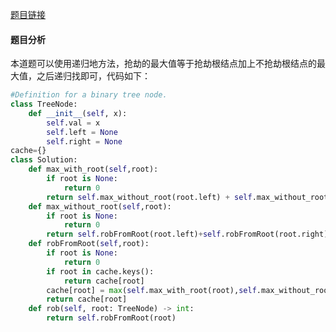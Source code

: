 [题目链接](https://leetcode-cn.com/problems/house-robber-iii/submissions/)
#### 题目分析
本道题可以使用递归地方法，抢劫的最大值等于抢劫根结点加上不抢劫根结点的最大值，之后递归找即可，代码如下：
```Python
#Definition for a binary tree node.
class TreeNode:
    def __init__(self, x):
        self.val = x
        self.left = None
        self.right = None
cache={}
class Solution:
    def max_with_root(self,root):
        if root is None:
            return 0
        return self.max_without_root(root.left) + self.max_without_root(root.right)+root.val
    def max_without_root(self,root):
        if root is None:
            return 0
        return self.robFromRoot(root.left)+self.robFromRoot(root.right)
    def robFromRoot(self,root):
        if root is None:
            return 0
        if root in cache.keys():
            return cache[root]
        cache[root] = max(self.max_with_root(root),self.max_without_root(root))
        return cache[root]
    def rob(self, root: TreeNode) -> int:
        return self.robFromRoot(root)
```
